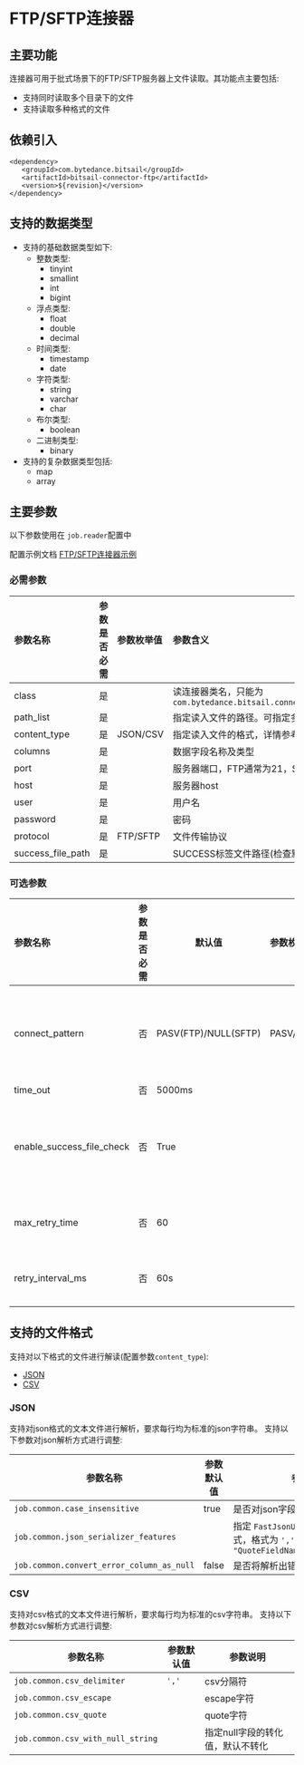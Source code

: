 # FTP/SFTP连接器

## 主要功能

连接器可用于批式场景下的FTP/SFTP服务器上文件读取。其功能点主要包括:

- 支持同时读取多个目录下的文件
- 支持读取多种格式的文件

## 依赖引入

```text
<dependency>
   <groupId>com.bytedance.bitsail</groupId>
   <artifactId>bitsail-connector-ftp</artifactId>
   <version>${revision}</version>
</dependency>
```

## 支持的数据类型

- 支持的基础数据类型如下:
  - 整数类型:
    - tinyint
    - smallint
    - int
    - bigint
  - 浮点类型:
    - float
    - double
    - decimal
  - 时间类型:
    - timestamp
    - date
  - 字符类型:
    - string
    - varchar
    - char
  - 布尔类型:
    - boolean
  - 二进制类型:
    - binary
- 支持的复杂数据类型包括:
  - map
  - array

## 主要参数

以下参数使用在 `job.reader`配置中

配置示例文档 [FTP/SFTP连接器示例](./ftp-example.md)

### 必需参数

| 参数名称     | 参数是否必需 | 参数枚举值      | 参数含义                                                                                       |
| :----------- | :----------- | :-------------- | :--------------------------------------------------------------------------------------------- |
| class        | 是           |                 | 读连接器类名，只能为 `com.bytedance.bitsail.connector.legacy.ftp.source.FtpInputFormat` |
| path_list    | 是           |                 | 指定读入文件的路径。可指定多个路径，使用 `','`分隔                                           |
| content_type | 是           | JSON/CSV | 指定读入文件的格式，详情参考[支持的文件格式](#jump_format)                                        |
| columns      | 是           |                 | 数据字段名称及类型                                                                             |
| port | 是 |  | 服务器端口，FTP通常为21，SFTP 为22 |
| host | 是 |  | 服务器host |
| user | 是 |  | 用户名 |
| password | 是 |  | 密码 |
| protocol | 是 | FTP/SFTP | 文件传输协议 |
| success_file_path | 是 |  | SUCCESS标签文件路径(检查默认开启，文件存在才会执行任务) |

### 可选参数

| 参数名称                  | 参数是否必需 | 默认值               | 参数枚举值     | 参数含义                                            |
| :------------------------ | :----------- | -------------------- | :------------- | :-------------------------------------------------- |
| connect_pattern           | 否           | PASV(FTP)/NULL(SFTP) | PASV/PORT/NULL | 连接模式，FTP协议下可为PASV或PORT; SFTP协议下为NULL |
| time_out                  | 否           | 5000ms               |                | 连接超时                                            |
| enable_success_file_check | 否           | True                 |                | 默认开启，必须有SUCCESS标签文件存在才会执行任务     |
| max_retry_time            | 否           | 60                   |                | 检查SUCCESS标签文件次数                             |
| retry_interval_ms         | 否           | 60s                  |                | 检查SUCCESS标签文件间隔                             |

## <span id="jump_format">支持的文件格式</span>

支持对以下格式的文件进行解读(配置参数`content_type`):

- [JSON](#jump_json)
- [CSV](#jump_csv)


### <span id="jump_json">JSON</span>

支持对json格式的文本文件进行解析，要求每行均为标准的json字符串。
支持以下参数对json解析方式进行调整:

| 参数名称                                    | 参数默认值 | 参数说明                                                                                                      |
| ------------------------------------------- | ---------- | ------------------------------------------------------------------------------------------------------------- |
| `job.common.case_insensitive`             | true       | 是否对json字段中的key大小写敏感                                                                               |
| `job.common.json_serializer_features`     |            | 指定 `FastJsonUtil`进行解析时的模式，格式为 `','`分隔的字符串，例如 `"QuoteFieldNames,UseSingleQuotes"` |
| `job.common.convert_error_column_as_null` | false      | 是否将解析出错的字段置为null                                                                                  |

### <span id="jump_csv">CSV</span>

支持对csv格式的文本文件进行解析，要求每行均为标准的csv字符串。
支持以下参数对csv解析方式进行调整:

| 参数名称                            | 参数默认值 | 参数说明                         |
| ----------------------------------- | ---------- | -------------------------------- |
| `job.common.csv_delimiter`        | `','`    | csv分隔符                        |
| `job.common.csv_escape`           |            | escape字符                       |
| `job.common.csv_quote`            |            | quote字符                        |
| `job.common.csv_with_null_string` |            | 指定null字段的转化值，默认不转化 |
